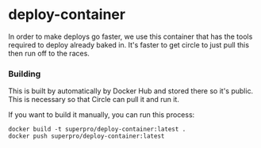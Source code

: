 # deploy-container

In order to make deploys go faster, we use this container that has the tools required to deploy already baked in. It's faster to get circle to just pull this then run off to the races.

### Building

This is built by automatically by Docker Hub and stored there so it's public. This is necessary so that Circle can pull it and run it.

If you want to build it manually, you can run this process:


```
docker build -t superpro/deploy-container:latest .
docker push superpro/deploy-container:latest
```